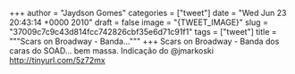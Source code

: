 
+++
author = "Jaydson Gomes"
categories = ["tweet"]
date = "Wed Jun 23 20:43:14 +0000 2010"
draft = false
image = "{TWEET_IMAGE}"
slug = "37009c7c9c43d814fcc742826cbf35e6d71c91f1"
tags = ["tweet"]
title = """Scars on Broadway - Banda..."""
+++
Scars on Broadway - Banda dos caras do SOAD... bem massa. Indicação do @jmarkoski http://tinyurl.com/5z72mx
